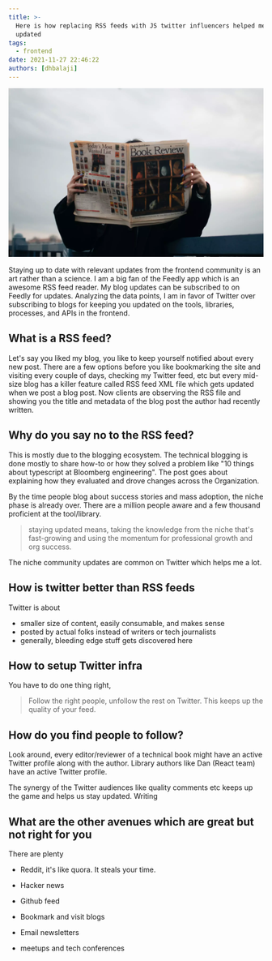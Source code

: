 ```yaml
---
title: >-
  Here is how replacing RSS feeds with JS twitter influencers helped me to stay
  updated
tags:
  - frontend
date: 2021-11-27 22:46:22
authors: [dhbalaji]
---
```


![reading old updates](./assets/old-updates.webp)

Staying up to date with relevant updates from the frontend community is an art rather than a science. I am a big fan of the Feedly app which is an awesome RSS feed reader. My blog updates can be subscribed to on Feedly for updates. Analyzing the data points, I am in favor of Twitter over subscribing to blogs for keeping you updated on the tools, libraries, processes, and APIs in the frontend.

<!-- truncate -->
 
## What is a RSS feed?

Let's say you liked my blog, you like to keep yourself notified about every new post. There are a few options before you like bookmarking the site and visiting every couple of days, checking my Twitter feed, etc but every mid-size blog has a killer feature called RSS feed XML file which gets updated when we post a blog post. Now clients are observing the RSS file and showing you the title and metadata of the blog post the author had recently written. 

## Why do you say no to the RSS feed?

This is mostly due to the blogging ecosystem. The technical blogging is done mostly to share how-to or how they solved a problem like "10 things about typescript at Bloomberg engineering". The post goes about explaining how they evaluated and drove changes across the Organization.

By the time people blog about success stories and mass adoption, the niche phase is already over. There are a million people aware and a few thousand proficient at the tool/library.

> staying updated means, taking the knowledge from the niche that's fast-growing and using the momentum for professional growth and org success.

The niche community updates are common on Twitter which helps me a lot.

## How is twitter better than RSS feeds

Twitter is about

- smaller size of content, easily consumable, and makes sense
- posted by actual folks instead of writers or tech journalists
- generally, bleeding edge stuff gets discovered here

## How to setup Twitter infra

You have to do one thing right,

> Follow the right people, unfollow the rest on Twitter. This keeps up the quality of your feed.

## How do you find people to follow?

Look around, every editor/reviewer of a technical book might have an active Twitter profile along with the author. Library authors like Dan (React team) have an active Twitter profile. 

The synergy of the Twitter audiences like quality comments etc keeps up the game and helps us stay updated. Writing

## What are the other avenues which are great but not right for you

There are plenty

- Reddit, it's like quora. It steals your time.

- Hacker news

- Github feed

- Bookmark and visit blogs

- Email newsletters

- meetups and tech conferences